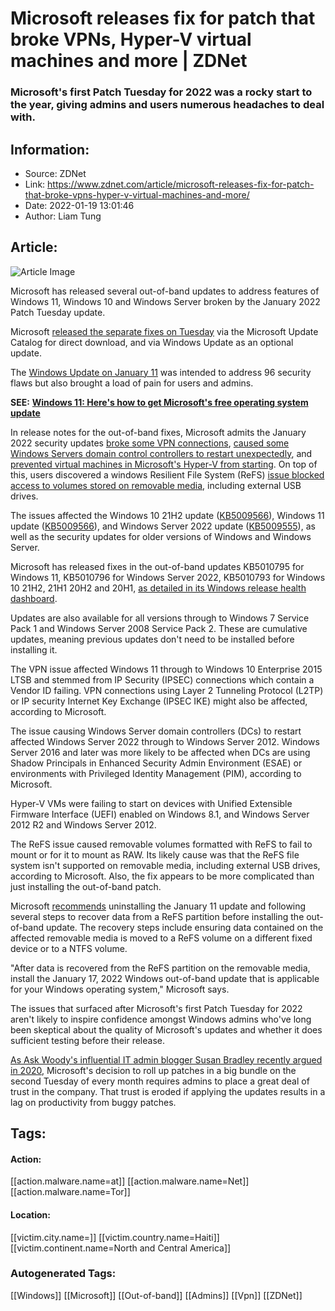 # Microsoft releases fix for patch that broke VPNs, Hyper-V virtual machines and more | ZDNet
### Microsoft's first Patch Tuesday for 2022 was a rocky start to the year, giving admins and users numerous headaches to deal with.

## Information:
+ Source: ZDNet
+ Link: https://www.zdnet.com/article/microsoft-releases-fix-for-patch-that-broke-vpns-hyper-v-virtual-machines-and-more/
+ Date: 2022-01-19 13:01:46
+ Author: Liam Tung


## Article:
![Article Image](https://www.zdnet.com/a/img/resize/32d5e4606a71596e1ea97276ba10aea050ad4cda/2021/03/19/6c4e4301-f8e2-4321-8518-ecf035f74ec4/istock-992574526-2.jpg?width=770&height=578&fit=crop&auto=webp)

Microsoft has released several out-of-band updates to address features of Windows 11, Windows 10 and Windows Server broken by the January 2022 Patch Tuesday update. 

Microsoft [released the separate fixes on Tuesday](https://docs.microsoft.com/en-us/windows/release-health/windows-message-center#2777) via the Microsoft Update Catalog for direct download, and via Windows Update as an optional update. 


The [Windows Update on January 11](https://www.zdnet.com/article/microsoft-january-2022-patch-tuesday-six-zero-days-over-90-vulnerabilities-fixed/) was intended to address 96 security flaws but also brought a load of pain for users and admins. 

**SEE:** [**Windows 11: Here's how to get Microsoft's free operating system update**](https://www.zdnet.com/article/windows-11-heres-how-to-get-microsofts-free-operating-system-update/#link=%7B%22linkText%22:%22Windows%2011:%20Here's%20how%20to%20get%20Microsoft's%20free%20operating%20system%20update%22,%22target%22:%22_blank%22,%22href%22:%22https://www.zdnet.com/article/windows-11-heres-how-to-get-microsofts-free-operating-system-update/%22,%22role%22:%22standard%22,%22absolute%22:%22%22%7D)

In release notes for the out-of-band fixes, Microsoft admits the January 2022 security updates [broke some VPN connections](https://docs.microsoft.com/en-us/windows/release-health/status-windows-11-21h2#2773msgdesc), [caused some Windows Servers domain control controllers to restart unexpectedly](https://docs.microsoft.com/en-us/windows/release-health/status-windows-server-2022#2775msgdesc), and [prevented virtual machines in Microsoft's Hyper-V from starting](https://docs.microsoft.com/en-us/windows/release-health/status-windows-8.1-and-windows-server-2012-r2#2776msgdesc). On top of this, users discovered a windows Resilient File System (ReFS) [issue blocked access to volumes stored on removable media](https://support.microsoft.com/en-gb/topic/kb5010691-refs-formatted-removable-media-may-fail-to-mount-or-mounts-as-raw-after-installing-the-january-11-2022-windows-updates-7a959f37-91b6-4baf-a797-829b0ee86c65), including external USB drives.

The issues affected the Windows 10 21H2 update ([KB5009566](https://support.microsoft.com/en-gb/topic/january-11-2022-kb5009543-os-builds-19042-1466-19043-1466-and-19044-1466-b763552f-73bd-435a-b220-fc3e0bc9765b)), Windows 11 update ([KB5009566](https://support.microsoft.com/en-gb/topic/january-11-2022-kb5009566-os-build-22000-434-eee797fa-5ee3-4501-aeec-db3bc73b2c7b)), and Windows Server 2022 update ([KB5009555](https://support.microsoft.com/en-gb/topic/january-11-2022-kb5009555-os-build-20348-469-e3fb2b38-3506-4dc9-8216-5d3546a6d2a4)), as well as the security updates for older versions of Windows and Windows Server. 

Microsoft has released fixes in the out-of-band updates KB5010795 for Windows 11, KB5010796 for Windows Server 2022, KB5010793 for Windows 10 21H2, 21H1 20H2 and 20H1, [as detailed in its Windows release health dashboard](https://docs.microsoft.com/en-us/windows/release-health/windows-message-center#2777). 






Updates are also available for all versions through to Windows 7 Service Pack 1 and Windows Server 2008 Service Pack 2. These are cumulative updates, meaning previous updates don't need to be installed before installing it. 

The VPN issue affected Windows 11 through to Windows 10 Enterprise 2015 LTSB and stemmed from IP Security (IPSEC) connections which contain a Vendor ID failing. VPN connections using Layer 2 Tunneling Protocol (L2TP) or IP security Internet Key Exchange (IPSEC IKE) might also be affected, according to Microsoft. 

The issue causing Windows Server domain controllers (DCs) to restart affected Windows Server 2022 through to Windows Server 2012. Windows Server 2016 and later was more likely to be affected when DCs are using Shadow Principals in Enhanced Security Admin Environment (ESAE) or environments with Privileged Identity Management (PIM), according to Microsoft. 

Hyper-V VMs were failing to start on devices with Unified Extensible Firmware Interface (UEFI) enabled on Windows 8.1, and Windows Server 2012 R2 and Windows Server 2012. 

The ReFS issue caused removable volumes formatted with ReFS to fail to mount or for it to mount as RAW. Its likely cause was that the ReFS file system isn't supported on removable media, including external USB drives, according to Microsoft. Also, the fix appears to be more complicated than just installing the out-of-band patch.  

Microsoft [recommends](https://support.microsoft.com/en-gb/topic/kb5010691-refs-formatted-removable-media-may-fail-to-mount-or-mounts-as-raw-after-installing-the-january-11-2022-windows-updates-7a959f37-91b6-4baf-a797-829b0ee86c65) uninstalling the January 11 update and following several steps to recover data from a ReFS partition before installing the out-of-band update. The recovery steps include ensuring data contained on the affected removable media is moved to a ReFS volume on a different fixed device or to a NTFS volume. 

"After data is recovered from the ReFS partition on the removable media, install the January 17, 2022 Windows out-of-band update that is applicable for your Windows operating system," Microsoft says. 

The issues that surfaced after Microsoft's first Patch Tuesday for 2022 aren't likely to inspire confidence amongst Windows admins who've long been skeptical about the quality of Microsoft's updates and whether it does sufficient testing before their release. 

[As Ask Woody's influential IT admin blogger Susan Bradley recently argued in 2020](https://www.zdnet.com/article/windows-10-patch-expert-dear-mr-panay-please-fix-microsofts-buggy-updates/), Microsoft's decision to roll up patches in a big bundle on the second Tuesday of every month requires admins to place a great deal of trust in the company. That trust is eroded if applying the updates results in a lag on productivity from buggy patches.





## Tags:

#### Action:
[[action.malware.name=at]] [[action.malware.name=Net]] [[action.malware.name=Tor]]

#### Location:
[[victim.city.name=]] [[victim.country.name=Haiti]] [[victim.continent.name=North and Central America]]

### Autogenerated Tags:
[[Windows]] [[Microsoft]] [[Out-of-band]] [[Admins]] [[Vpn]] [[ZDNet]]

